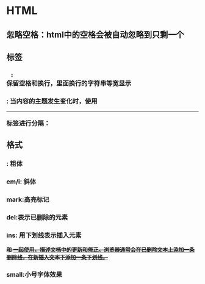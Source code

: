# HTML
## 忽略空格：html中的空格会被自动忽略到只剩一个
## 标签
### <pre> : 保留空格和换行，里面换行的字符串等宽显示
### <pr>: 当内容的主题发生变化时，使用 <hr> 标签进行分隔：
## 格式
### <strong>: 粗体
### em/i: 斜体
### mark:高亮标记
### del:表示已删除的元素
### ins: 用下划线表示插入元素
<del> 和 <ins> 一起使用，描述文档中的更新和修正。浏览器通常会在已删除文本上添加一条删除线，在新插入文本下添加一条下划线。
### small:小号字体效果
